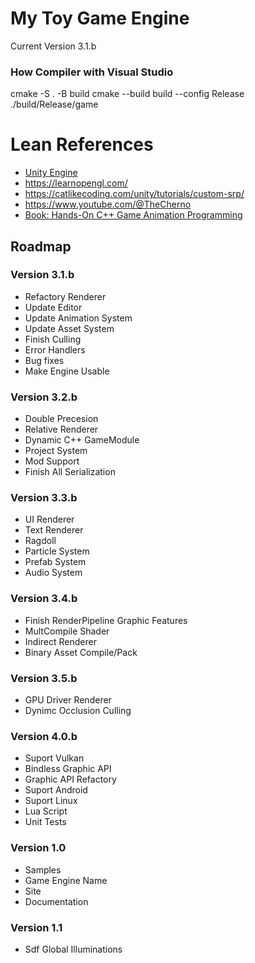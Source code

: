 # My Toy Game Engine

Current Version 3.1.b

### How Compiler with Visual Studio

cmake -S . -B build
cmake --build build --config Release
./build/Release/game


# Lean References

* [Unity Engine](https://unity.com/)
* <https://learnopengl.com/>
* <https://catlikecoding.com/unity/tutorials/custom-srp/>
* <https://www.youtube.com/@TheCherno>
* [Book: Hands-On C++ Game Animation Programming](https://subscription.packtpub.com/search?query=hands%20on%20game%20animation%20programming)

## Roadmap

### Version 3.1.b

* Refactory Renderer
* Update Editor
* Update Animation System
* Update Asset System
* Finish Culling
* Error Handlers
* Bug fixes
* Make Engine Usable

### Version 3.2.b

* Double Precesion
* Relative Renderer
* Dynamic C++ GameModule
* Project System
* Mod Support
* Finish All Serialization

### Version 3.3.b

* UI Renderer
* Text Renderer
* Ragdoll
* Particle System
* Prefab System
* Audio System

### Version 3.4.b

* Finish RenderPipeline Graphic Features
* MultCompile Shader
* Indirect Renderer
* Binary Asset Compile/Pack

### Version 3.5.b

* GPU Driver Renderer
* Dynimc Occlusion Culling

### Version 4.0.b

* Suport Vulkan
* Bindless Graphic API
* Graphic API Refactory
* Suport Android
* Suport Linux
* Lua Script
* Unit Tests

### Version 1.0

* Samples
* Game Engine Name
* Site
* Documentation

### Version 1.1

* Sdf Global Illuminations